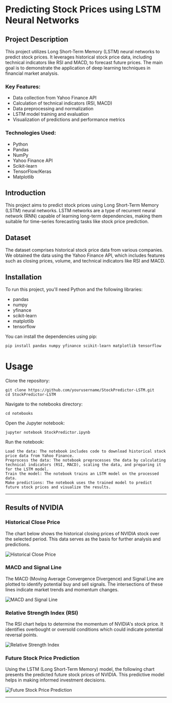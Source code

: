 # Predicting Stock Prices using LSTM Neural Networks

## Project Description
This project utilizes Long Short-Term Memory (LSTM) neural networks to predict stock prices. It leverages historical stock price data, including technical indicators like RSI and MACD, to forecast future prices. The main goal is to demonstrate the application of deep learning techniques in financial market analysis.

### Key Features:
- Data collection from Yahoo Finance API
- Calculation of technical indicators (RSI, MACD)
- Data preprocessing and normalization
- LSTM model training and evaluation
- Visualization of predictions and performance metrics

### Technologies Used:
- Python
- Pandas
- NumPy
- Yahoo Finance API
- Scikit-learn
- TensorFlow/Keras
- Matplotlib

## Introduction
This project aims to predict stock prices using Long Short-Term Memory (LSTM) neural networks. LSTM networks are a type of recurrent neural network (RNN) capable of learning long-term dependencies, making them suitable for time-series forecasting tasks like stock price prediction.

## Dataset
The dataset comprises historical stock price data from various companies. We obtained the data using the Yahoo Finance API, which includes features such as closing prices, volume, and technical indicators like RSI and MACD.

## Installation
To run this project, you'll need Python and the following libraries:
- pandas
- numpy
- yfinance
- scikit-learn
- matplotlib
- tensorflow

You can install the dependencies using pip:
```bash
pip install pandas numpy yfinance scikit-learn matplotlib tensorflow
```

# Usage

Clone the repository:

    git clone https://github.com/yourusername/StockPredictor-LSTM.git
    cd StockPredictor-LSTM

Navigate to the notebooks directory:

    cd notebooks

Open the Jupyter notebook:

    jupyter notebook StockPredictor.ipynb

Run the notebook:

    Load the data: The notebook includes code to download historical stock price data from Yahoo Finance.
    Preprocess the data: The notebook preprocesses the data by calculating technical indicators (RSI, MACD), scaling the data, and preparing it for the LSTM model.
    Train the model: The notebook trains an LSTM model on the processed data.
    Make predictions: The notebook uses the trained model to predict future stock prices and visualize the results.

---

## Results of NVIDIA

### Historical Close Price
The chart below shows the historical closing prices of NVIDIA stock over the selected period. This data serves as the basis for further analysis and predictions.

![Historical Close Price](https://github.com/Yehya0/StockPredictor-LSTM/assets/89547515/982ac1ee-07e7-4693-8d2e-c6283f92c55c)

### MACD and Signal Line
The MACD (Moving Average Convergence Divergence) and Signal Line are plotted to identify potential buy and sell signals. The intersections of these lines indicate market trends and momentum changes.

![MACD and Signal Line](https://github.com/Yehya0/StockPredictor-LSTM/assets/89547515/bd67c683-e347-4cc7-aca1-437c2fd7cd14)

### Relative Strength Index (RSI)
The RSI chart helps to determine the momentum of NVIDIA's stock price. It identifies overbought or oversold conditions which could indicate potential reversal points.

![Relative Strength Index](https://github.com/Yehya0/StockPredictor-LSTM/assets/89547515/c287d74a-98d3-40bc-be72-7922d43132ff)

### Future Stock Price Prediction
Using the LSTM (Long Short-Term Memory) model, the following chart presents the predicted future stock prices of NVIDIA. This predictive model helps in making informed investment decisions.

![Future Stock Price Prediction](https://github.com/Yehya0/StockPredictor-LSTM/assets/89547515/2093f665-2513-4409-876a-51ca78f6e064)

---


